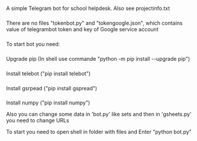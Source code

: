 ###
A simple Telegram bot for school helpdesk. Also see projectinfo.txt
###
There are no files "tokenbot.py" and "tokengoogle.json", which contains value of telegrambot token and key of Google service account
###
To start bot you need:
###
Upgrade pip (In shell use commande "python -m pip install --upgrade pip")
###
Install telebot ("pip install telebot")
###
Install gsrpead ("pip install gspread")
###
Install numpy ("pip install numpy")

Also you can change some data in 'bot.py' like sets and then in 'gsheets.py' you need to change URLs

To start you need to open shell in folder with files and Enter "python bot.py"